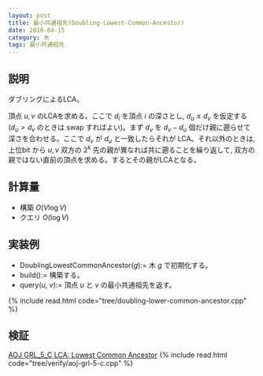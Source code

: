 ```yaml
---
layout: post
title: 最小共通祖先(Doubling-Lowest-Common-Ancestor)
date: 2018-04-15
category: 木
tags: 最小共通祖先
---
```


## 説明
ダブリングによるLCA。

頂点 $u, v$ のLCAを求める。ここで $d_i$ を頂点 $i$ の深さとし, $d_u \le d_v$ を仮定する($d_u \gt d_v$ のときは swap すればよい)。まず $d_v$ を $d_v - d_u$ 個だけ親に遡らせて深さを合わせる。ここで $d_v$ が $d_u$ と一致したらそれが LCA。それ以外のときは, 上位bit から $u, v$ 双方の $2^k$ 先の親が異なれば共に遡ることを繰り返して, 双方の親ではない直前の頂点を求める。するとその親がLCAとなる。

## 計算量
* 構築 $O(V \log V)$
* クエリ $O(\log V)$

## 実装例
* DoublingLowestCommonAncestor($g$):= 木 $g$ で初期化する。
* build():= 構築する。
* query($u$, $v$):= 頂点 $u$ と $v$ の最小共通祖先を返す。

{% include read.html code="tree/doubling-lower-common-ancestor.cpp" %}

## 検証

[AOJ GRL_5_C LCA: Lowest Common Ancestor](http://judge.u-aizu.ac.jp/onlinejudge/description.jsp?id=GRL_5_C&lang=jp)
{% include read.html code="tree/verify/aoj-grl-5-c.cpp" %}
